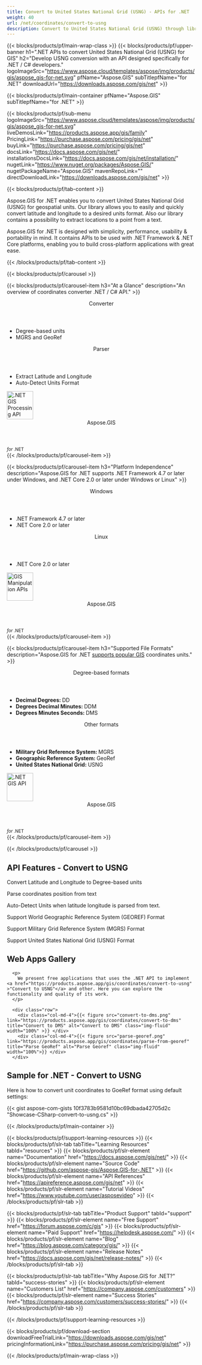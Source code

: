 ```yaml
---
title: Convert to United States National Grid (USNG) - APIs for .NET
weight: 40
url: /net/coordinates/convert-to-usng
description: Convert to United States National Grid (USNG) through library designed specifically for .NET developers. Coordinates Converter APIs for DD, DMS, DDM, GeoRef, and other formats.
---
```


{{< blocks/products/pf/main-wrap-class >}}
{{< blocks/products/pf/upper-banner h1=".NET APIs to convert United States National Grid (USNG) for GIS" h2="Develop USNG conversion with an API designed specifically for .NET / C# developers." logoImageSrc="https://www.aspose.cloud/templates/aspose/img/products/gis/aspose_gis-for-net.svg" pfName="Aspose.GIS" subTitlepfName="for .NET" downloadUrl="https://downloads.aspose.com/gis/net" >}}

{{< blocks/products/pf/main-container pfName="Aspose.GIS" subTitlepfName="for .NET" >}}

{{< blocks/products/pf/sub-menu logoImageSrc="https://www.aspose.cloud/templates/aspose/img/products/gis/aspose_gis-for-net.svg" liveDemosLink="https://products.aspose.app/gis/family" PricingLink="https://purchase.aspose.com/pricing/gis/net" buyLink="https://purchase.aspose.com/pricing/gis/net" docsLink="https://docs.aspose.com/gis/net/" installationsDocsLink="https://docs.aspose.com/gis/net/installation/" nugetLink="https://www.nuget.org/packages/Aspose.GIS/" nugetPackageName="Aspose.GIS" mavenRepoLink="" directDownloadLink="https://downloads.aspose.com/gis/net" >}}

{{< blocks/products/pf/tab-content >}}
<p>
 Aspose.GIS for .NET enables you to convert United States National Grid (USNG) for geospatial units. Our library allows you to easily and quickly convert latitude and longitude to a desired units format. Also our library contains a possibility to extract locations to a point from a text.
</p>

<p>
 Aspose.GIS for .NET is designed with simplicity, performance, usability &amp; portability in mind. It contains APIs to be used with .NET Framework &amp; .NET Core platforms, enabling you to build cross-platform applications with great ease.
</p>

{{< /blocks/products/pf/tab-content >}}

<!--Diagrams Start-->
{{< blocks/products/pf/carousel >}}

{{< blocks/products/pf/carousel-item h3="At a Glance" description="An overview of coordinates converter .NET / C# API." >}}
<div class="diagram1 d1-net">
 <div class="d1-row">
  <div class="d1-col d1-left">
   <header>
    <i class="fa fa-database">
    </i>
    Converter
   </header>
   <ul>
    <li>Degree-based units</li>
    <li>MGRS and GeoRef</li>
   </ul>
  </div>
  <!--/left-->
  <div class="d1-col d1-right">
   <header>
    <i class="fa fa-random">
    </i>
    Parser
   </header>
   <ul>
    <li>Extract Latitude and Longitude</li>
    <li>Auto-Detect Units Format</li>
   </ul>
  </div>
  <!--/right-->
 </div>
 <!--/row-->
 <div class="d1-logo">
  <img width="70" height="75" alt=".NET GIS Processing API" src="https://www.aspose.cloud/templates/aspose/img/products/gis/aspose_gis-for-net.svg"/>
  <header>
   Aspose.GIS
  </header>
  <footer>
   <small>
    <em>
     for
    </em>
    .NET
   </small>
  </footer>
 </div>
 <!--/logo-->
</div>
{{< /blocks/products/pf/carousel-item >}}

{{< blocks/products/pf/carousel-item h3="Platform Independence" description="Aspose.GIS for .NET supports .NET Framework 4.7 or later under Windows, and .NET Core 2.0 or later under Windows or Linux" >}}
<div class="diagram1 d1-net">
 <div class="d1-row">
  <div class="d1-col d1-left">
   <header>
    <i class="fa fa-windows">
    </i>
    Windows
   </header>
   <ul>
    <li>
     .NET Framework 4.7 or later
    </li>
    <li>
     .NET Core 2.0 or later
    </li>
   </ul>
  </div>
  <!--/left-->
  <div class="d1-col d1-right">
   <header>
    <i class="fa fa-linux">
    </i>
    Linux
   </header>
   <ul>
    <li>
     .NET Core 2.0 or later
    </li>
   </ul>
  </div>
  <!--/right-->
 </div>
 <!--/row-->
 <div class="d1-logo">
  <img width="70" height="75" alt="GIS Manipulation APIs" src="https://www.aspose.cloud/templates/aspose/img/products/gis/aspose_gis-for-net.svg"/>
  <header>
   Aspose.GIS
  </header>
  <footer>
   <small>
    <em>
     for
    </em>
    .NET
   </small>
  </footer>
 </div>
 <!--/logo-->
</div>
{{< /blocks/products/pf/carousel-item >}}

{{< blocks/products/pf/carousel-item h3="Supported File Formats" description="Aspose.GIS for .NET [supports popular GIS](https://docs.aspose.com/gis/net/coordinates/)  coordinates units." >}}
<div class="diagram1 d2 d1-net">
 <div class="d1-row">
  <div class="d1-col d1-left">
   <header>
    <i class="fa fa-random">
    </i>
    Degree-based formats
   </header>
   <ul>
    <li><b>Decimal Degrees: </b>DD</li>
    <li><b>Degrees Decimal Minutes: </b>DDM</li>    
    <li><b>Degrees Minutes Seconds: </b>DMS</li>
   </ul>
  </div>
  <!--/left-->
  <div class="d1-col d1-right">
   <header>
    <i class="fa fa-random">
    </i>
    Other formats
   </header>
   <ul>
    <li><b>Military Grid Reference System: </b>MGRS</li>
    <li><b>Geographic Reference System: </b>GeoRef</li>
    <li><b>United States National Grid: </b>USNG</li>
   </ul>
  </div>
  <!--/right-->
 </div>
 <!--/row-->
 <div class="d1-logo">
  <img width="70" height="75" alt=".NET GIS API" src="https://www.aspose.cloud/templates/aspose/img/products/gis/aspose_gis-for-net.svg"/>
  <header>
   Aspose.GIS
  </header>
  <footer>
   <small>
    <em>
     for
    </em>
    .NET
   </small>
  </footer>
 </div>
 <!--/logo-->
</div>
{{< /blocks/products/pf/carousel-item >}}

{{< /blocks/products/pf/carousel >}}
<!--Diagrams End-->

<!--Feature-section Start-->
<div class="container-fluid features-section bg-gray singleproduct">
 <a class="anchor" id="features" name="features">
 </a>
 <div class="row">
  <div class="container">
   <h2 class="pr-ft">
    API Features - Convert to USNG
   </h2>
   <p>
   </p>

   <div class="col-lg-4">
    <em class="fa fa-file-text-o ico-blue fa-2x col-lg-2">
    </em>
    <p class="col-lg-10">
     Convert Latitude and Longitude to Degree-based units      
    </p>
   </div>
   <div class="col-lg-4">
    <em class="fa fa-arrows-alt ico-blue fa-2x col-lg-2">
    </em>
    <p class="col-lg-10">
     Parse coordinates position from text 
    </p>
   </div>
   <div class="col-lg-4">
    <em class="fa fa-calculator ico-blue fa-2x col-lg-2">
    </em>
    <p class="col-lg-10">
     Auto-Detect Units when latitude longitude is parsed from text. 
    </p>
   </div>

   <div class="col-lg-4">
    <em class="fa fa-file-text ico-blue fa-2x col-lg-2">
    </em>
    <p class="col-lg-10">
      Support World Geographic Reference System (GEOREF) Format
    </p>
   </div>
   <div class="col-lg-4">
    <em class="fa fa-pencil ico-blue fa-2x col-lg-2">
    </em>
    <p class="col-lg-10">
      Support Military Grid Reference System (MGRS) Format
    </p>
   </div>
   <div class="col-lg-4">
    <em class="fa fa-circle-o-notch ico-blue fa-2x col-lg-2">
    </em>
    <p class="col-lg-10">
     Support United States National Grid (USNG) Format
    </p>
   </div>

   <div class="col-lg-12">
    <h2 class="h2title">
     Web Apps Gallery
    </h2>

      <p>
        We present free applications that uses the .NET API to implement <a href="https://products.aspose.app/gis/coordinates/convert-to-usng" >"Convert to USNG"</a> and other. Here you can explore the functionality and quality of its work. 
      </p>

      <div class="row">
        <div class="col-md-4">{{< figure src="convert-to-dms.png" link="https://products.aspose.app/gis/coordinates/convert-to-dms" title="Convert to DMS" alt="Convert to DMS" class="img-fluid" width="100%" >}} </div>
        <div class="col-md-4">{{< figure src="parse-georef.png" link="https://products.aspose.app/gis/coordinates/parse-from-georef" title="Parse GeoRef" alt="Parse Georef" class="img-fluid" width="100%">}} </div>
      </div>
   </div>

   <div class="col-lg-12">
    <h2 class="h2title">
     Sample for .NET - Convert to USNG 
    </h2>
    <p>
     Here is how to convert unit coordinates to GoeRef format using default settings:
    </p>
     {{< gist aspose-com-gists 10f3783b9581d10bc69dbada42705d2c "Showcase-CSharp-convert-to-usng.cs" >}}
   </div>
  </div>
 </div>
</div>
<!--Feature-section End-->

{{< /blocks/products/pf/main-container >}}


{{< blocks/products/pf/support-learning-resources >}}
{{< blocks/products/pf/slr-tab tabTitle="Learning Resources" tabId="resources" >}}
{{< blocks/products/pf/slr-element name="Documentation" href="https://docs.aspose.com/gis/net/" >}}
{{< blocks/products/pf/slr-element name="Source Code" href="https://github.com/aspose-gis/Aspose.GIS-for-.NET" >}}
{{< blocks/products/pf/slr-element name="API References" href="https://apireference.aspose.com/gis/net" >}}
{{< blocks/products/pf/slr-element name="Tutorial Videos" href="https://www.youtube.com/user/asposevideo" >}}
{{< /blocks/products/pf/slr-tab >}}

{{< blocks/products/pf/slr-tab tabTitle="Product Support" tabId="support" >}}
{{< blocks/products/pf/slr-element name="Free Support" href="https://forum.aspose.com/c/gis" >}}
{{< blocks/products/pf/slr-element name="Paid Support" href="https://helpdesk.aspose.com/" >}}
{{< blocks/products/pf/slr-element name="Blog" href="https://blog.aspose.com/category/gis/" >}}
{{< blocks/products/pf/slr-element name="Release Notes" href="https://docs.aspose.com/gis/net/release-notes/" >}}
{{< /blocks/products/pf/slr-tab >}}

{{< blocks/products/pf/slr-tab tabTitle="Why Aspose.GIS for .NET?" tabId="success-stories" >}}
{{< blocks/products/pf/slr-element name="Customers List" href="https://company.aspose.com/customers" >}}
{{< blocks/products/pf/slr-element name="Success Stories" href="https://company.aspose.com/customers/success-stories/" >}}
{{< /blocks/products/pf/slr-tab >}}

{{< /blocks/products/pf/support-learning-resources >}}

{{< blocks/products/pf/download-section downloadFreeTrialLink="https://downloads.aspose.com/gis/net" pricingInformationLink="https://purchase.aspose.com/pricing/gis/net" >}}


{{< /blocks/products/pf/main-wrap-class >}}